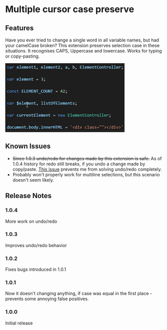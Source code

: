 # Multiple cursor case preserve

## Features

Have you ever tried to change a single word in all variable names, but had your camelCase broken? This extension preserves selection case in these situations. It recognises CAPS, Uppercase and lowercase. Works for typing or copy-pasting.

![Example](images/Example.gif)

## Known Issues

*   ~~Since 1.0.3 undo/redo for changes made by this extension is safe.~~ As of 1.0.4 history for redo still breaks, if you undo a change made by copy/paste. [This issue](https://github.com/Microsoft/vscode/issues/38535) prevents me from solving undo/redo completely.
*   Probably won't properly work for multiline selections, but this scenario doesn't seem likely.

## Release Notes

### 1.0.4

More work on undo/redo

### 1.0.3

Improves undo/redo behavior

### 1.0.2

Fixes bugs introduced in 1.0.1

### 1.0.1

Now it doesn't changing anything, if case was equal in the first place - prevents some annoying false positives.

### 1.0.0

Initial release
